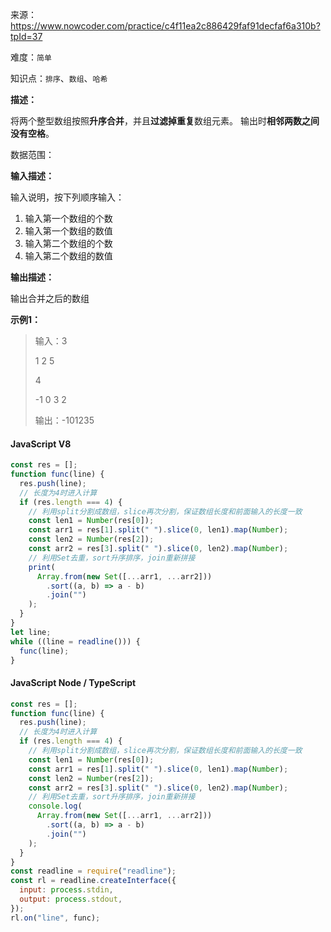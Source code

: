 来源：<https://www.nowcoder.com/practice/c4f11ea2c886429faf91decfaf6a310b?tpId=37>

难度：`简单`

知识点：`排序`、`数组`、`哈希`

**描述：**

将两个整型数组按照**升序合并**，并且**过滤掉重复**数组元素。
输出时**相邻两数之间没有空格**。

数据范围：

**输入描述：**

输入说明，按下列顺序输入：

1. 输入第一个数组的个数
2. 输入第一个数组的数值
3. 输入第二个数组的个数
4. 输入第二个数组的数值

**输出描述：**

输出合并之后的数组

**示例1：**

> 输入：3
>
> 1 2 5
>
> 4
>
> -1 0 3 2
>
> 输出：-101235

<!-- tabs:start -->

#### **JavaScript V8**

```javascript
const res = [];
function func(line) {
  res.push(line);
  // 长度为4时进入计算
  if (res.length === 4) {
    // 利用split分割成数组，slice再次分割，保证数组长度和前面输入的长度一致
    const len1 = Number(res[0]);
    const arr1 = res[1].split(" ").slice(0, len1).map(Number);
    const len2 = Number(res[2]);
    const arr2 = res[3].split(" ").slice(0, len2).map(Number);
    // 利用Set去重，sort升序排序，join重新拼接
    print(
      Array.from(new Set([...arr1, ...arr2]))
        .sort((a, b) => a - b)
        .join("")
    );
  }
}
let line;
while ((line = readline())) {
  func(line);
}
```

#### **JavaScript Node / TypeScript**

```javascript
const res = [];
function func(line) {
  res.push(line);
  // 长度为4时进入计算
  if (res.length === 4) {
    // 利用split分割成数组，slice再次分割，保证数组长度和前面输入的长度一致
    const len1 = Number(res[0]);
    const arr1 = res[1].split(" ").slice(0, len1).map(Number);
    const len2 = Number(res[2]);
    const arr2 = res[3].split(" ").slice(0, len2).map(Number);
    // 利用Set去重，sort升序排序，join重新拼接
    console.log(
      Array.from(new Set([...arr1, ...arr2]))
        .sort((a, b) => a - b)
        .join("")
    );
  }
}
const readline = require("readline");
const rl = readline.createInterface({
  input: process.stdin,
  output: process.stdout,
});
rl.on("line", func);
```

<!-- tabs:end -->

